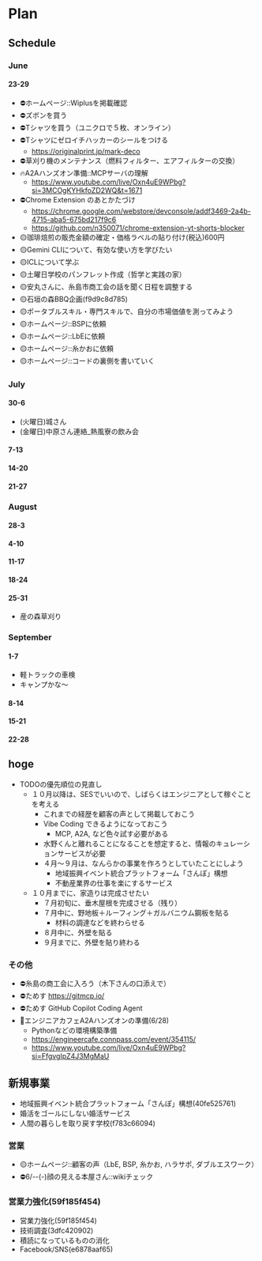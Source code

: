 # Plan
## Schedule
### June
#### 23-29
- ⛔️ホームページ::Wiplusを掲載確認
- ⛔️ズボンを買う
- ⛔️Tシャツを買う（ユニクロで５枚、オンライン）
- ⛔️Tシャツにゼロイチハッカーのシールをつける
  - https://originalprint.jp/mark-deco
- ⛔️草刈り機のメンテナンス（燃料フィルター、エアフィルターの交換）
- 🔥A2Aハンズオン準備::MCPサーバの理解
  - https://www.youtube.com/live/Oxn4uE9WPbg?si=3MCOgKYHkfoZD2WQ&t=1671
- ⛔️Chrome Extension のあとかたづけ
  - https://chrome.google.com/webstore/devconsole/addf3469-2a4b-4715-aba5-675bd217f9c6
  - https://github.com/n350071/chrome-extension-yt-shorts-blocker
- 🟡珈琲焙煎の販売金額の確定・価格ラベルの貼り付け(税込)600円
- 🟡Gemini CLIについて、有効な使い方を学びたい
- 🟡ICLについて学ぶ
- 🟡土曜日学校のパンフレット作成（哲学と実践の家）
- 🟡安丸さんに、糸島市商工会の話を聞く日程を調整する
- 🟡石垣の森BBQ企画(f9d9c8d785)
- 🟡ポータブルスキル・専門スキルで、自分の市場価値を測ってみよう
- 🟡ホームページ::BSPに依頼
- 🟡ホームページ::LbEに依頼
- 🟡ホームページ::糸かおに依頼
- 🟡ホームページ::コードの裏側を書いていく


### July
#### 30-6
- (火曜日)城さん
- (金曜日)中原さん連絡_熱風寮の飲み会
#### 7-13
#### 14-20
#### 21-27
### August
#### 28-3
#### 4-10
#### 11-17
#### 18-24
#### 25-31
- 産の森草刈り
### September
#### 1-7
- 軽トラックの車検
- キャンプかな～
#### 8-14
#### 15-21
#### 22-28

## hoge
- TODOの優先順位の見直し
  - １０月以降は、SESでいいので、しばらくはエンジニアとして稼ぐことを考える
    - これまでの経歴を顧客の声として掲載しておこう
    - Vibe Coding できるようになっておこう
      - MCP, A2A, など色々試す必要がある
    - 水野くんと離れることになることを想定すると、情報のキュレーションサービスが必要
    - ４月〜９月は、なんらかの事業を作ろうとしていたことにしよう
      - 地域振興イベント統合プラットフォーム「さんぽ」構想
      - 不動産業界の仕事を楽にするサービス
  - １０月までに、家造りは完成させたい
    - ７月初旬に、垂木屋根を完成させる（残り）
    - ７月中に、野地板＋ルーフィング＋ガルバニウム鋼板を貼る
      - 材料の調達などを終わらせる
    - ８月中に、外壁を貼る
    - ９月までに、外壁を貼り終わる

### その他
- ⛔️糸島の商工会に入ろう（木下さんの口添えで）
- ⛔️ためす https://gitmcp.io/
- ⛔️ためす GitHub Copilot Coding Agent
- 📌エンジニアカフェA2Aハンズオンの準備(6/28)
  - Pythonなどの環境構築準備
  - https://engineercafe.connpass.com/event/354115/
  - https://www.youtube.com/live/Oxn4uE9WPbg?si=FfgvgIpZ4J3MgMaU


## 新規事業
- 地域振興イベント統合プラットフォーム「さんぽ」構想(40fe525761)
- 婚活をゴールにしない婚活サービス
- 人間の暮らしを取り戻す学校(f783c66094)

### 営業
- 🟡ホームページ::顧客の声（LbE, BSP, 糸かお, ハラサポ, ダブルエスワーク）
- ⛔️6/--(-)顔の見える本屋さん::wikiチェック

### 営業力強化(59f185f454)
- 営業力強化(59f185f454)
- 技術調査(3dfc420902)
- 積読になっているものの消化
- Facebook/SNS(e6878aaf65)



